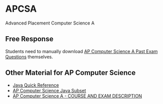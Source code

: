 # APCSA

Advanced Placement Computer Science A

## Free Response

Students need to manually download [AP Computer Science A Past Exam Questions] themselves.

## Other Material for AP Computer Science

- [Java Quick Reference]
- [AP Computer Science Java Subset]
- [AP Computer Science A - COURSE AND EXAM DESCRIPTION]

[AP Computer Science A Past Exam Questions]: https://apcentral.collegeboard.org/courses/ap-computer-science-a/exam/past-exam-questions
[Java Quick Reference]: https://apcentral.collegeboard.org/media/pdf/ap-computer-science-a-java-quick-reference_0.pdf
[AP Computer Science Java Subset]: https://secure-media.collegeboard.org/digitalServices/pdf/ap/ap-computer-science-a-java-subset.pdf
[AP Computer Science A - COURSE AND EXAM DESCRIPTION]: https://apcentral.collegeboard.org/media/pdf/ap-computer-science-a-course-and-exam-description.pdf
